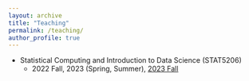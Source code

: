 ```yaml
---
layout: archive
title: "Teaching"
permalink: /teaching/
author_profile: true
---
```


- Statistical Computing and Introduction to Data Science (STAT5206)
  - 2022 Fall, 2023 (Spring, Summer), [2023 Fall](https://www.yongchanstat.com/STAT5206_Fall_2023/)
